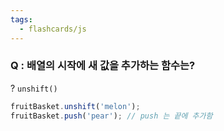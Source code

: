 ```yaml
---
tags:
  - flashcards/js
---
```

### Q : 배열의 시작에 새 값을 추가하는 함수는? 
?
`unshift()`
```js
fruitBasket.unshift('melon');
fruitBasket.push('pear'); // push 는 끝에 추가함
```